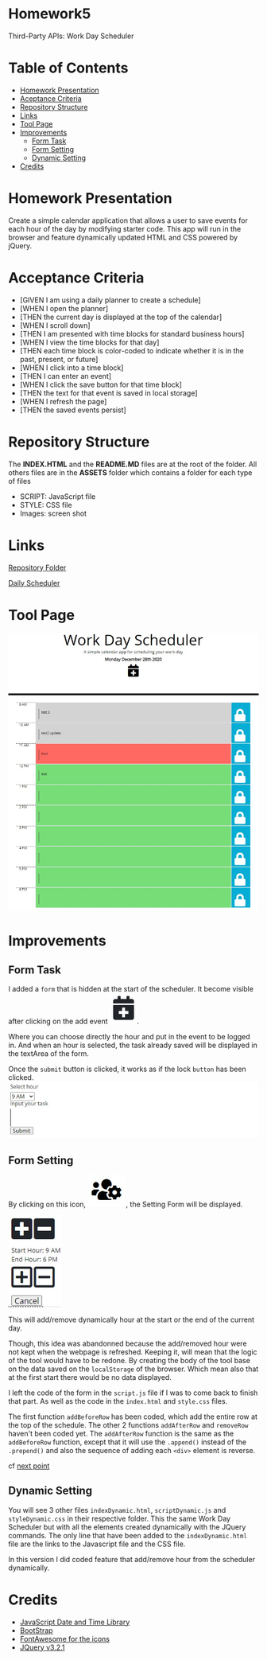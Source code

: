 # Homework5
Third-Party APIs: Work Day Scheduler

# Table of Contents
- [Homework Presentation](#homework-presentation)
- [Aceptance Criteria](#acceptance-criteria)
- [Repository Structure](#repository-structure)
- [Links](#links)
- [Tool Page](#tool-page)
- [Improvements](#improvements)
    - [Form Task](#form-task)
    - [Form Setting](#form-setting)
    - [Dynamic Setting](#dynamic-setting)
- [Credits](#credits)


# Homework Presentation
Create a simple calendar application that allows a user to save events for each hour of the day by modifying starter code. This app will run in the browser and feature dynamically updated HTML and CSS powered by jQuery.

# Acceptance Criteria
- [GIVEN I am using a daily planner to create a schedule]
- [WHEN I open the planner]
- [THEN the current day is displayed at the top of the calendar]
- [WHEN I scroll down]
- [THEN I am presented with time blocks for standard business hours]
- [WHEN I view the time blocks for that day]
- [THEN each time block is color-coded to indicate whether it is in the past, present, or future]
- [WHEN I click into a time block]
- [THEN I can enter an event]
- [WHEN I click the save button for that time block]
- [THEN the text for that event is saved in local storage]
- [WHEN I refresh the page]
- [THEN the saved events persist]

# Repository Structure
The **INDEX.HTML** and the **README.MD** files are at the root of the folder.
All others files are in the **ASSETS** folder which contains a folder for each type of files
- SCRIPT: JavaScript file
- STYLE: CSS file
- Images: screen shot

# Links
[Repository Folder](https://github.com/nhounhou/WorkDayScheduler/settings)

[Daily Scheduler](https://nhounhou.github.io/WorkDayScheduler/)

# Tool Page
![tool](/assets/images/Tool-Page.jpg)

# Improvements
## Form Task
I added a `form` that is hidden at the start of the scheduler.
It become visible after clicking on the add event  ![calendar plus](/assets/images/calendar-plus.jpg).

Where you can choose directly the hour and put in the event to be logged in.
And when an hour is selected, the task already saved will be displayed in the textArea of the form.

Once the `submit` button is clicked, it works as if the lock `button` has been clicked.
![Event Form](/assets/images/Event-Form.jpg)

## Form Setting
By clicking on this icon,
![Setting Icon](/assets/images/setting-icone.jpg), the Setting Form will be displayed.

![Setting Form](/assets/images/setting-form.jpg)

This will add/remove dynamically hour at the start or the end of the current day.

Though, this idea was abandonned because the add/removed hour were not kept when the webpage is refreshed.
Keeping it, will mean that the logic of the tool would have to be redone.
By creating the body of the tool base on the data saved on the `localStorage` of the browser. Which mean also that at the first start there would be no data displayed.

I left the code of the form in the `script.js` file if I was to come back to finish that part. As well as the code in the `index.html` and `style.css` files.

The first function `addBeforeRow` has been coded, which add the entire row at the top of the schedule.
The other 2 functions `addAfterRow` and `removeRow` haven't been coded yet.
The `addAfterRow` function is the same as the `addBeforeRow` function, except that it will use the `.append()` instead of the `.prepend()` and also the sequence of adding each `<div>` element is reverse.

cf [next point](#dynamic-setting)

## Dynamic Setting
You will see 3 other files `indexDynamic.html`, `scriptDynamic.js` and `styleDynamic.css` in their respective folder.
This the same Work Day Scheduler but with all the elements created dynamically with the JQuery commands. The only line that have been added to the `indexDynamic.html` file are the links to the Javascript file and the CSS file.

In this version I did coded feature that add/remove hour from the scheduler dynamically.

# Credits
- [JavaScript Date and Time Library](https://momentjs.com/)
- [BootStrap](https://getbootstrap.com/)
- [FontAwesome for the icons](https://fontawesome.com)
- [JQuery v3.2.1](https://jquery.org)